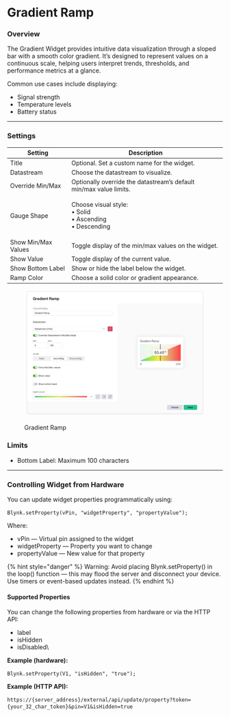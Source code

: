# Gradient Ramp

### Overview

The Gradient Widget provides intuitive data visualization through a sloped bar with a smooth color gradient. It’s designed to represent values on a continuous scale, helping users interpret trends, thresholds, and performance metrics at a glance.

Common use cases include displaying:

* Signal strength
* Temperature levels
* Battery status

***

### Settings

| Setting             | Description                                                           |
| ------------------- | --------------------------------------------------------------------- |
| Title               | Optional. Set a custom name for the widget.                           |
| Datastream          | Choose the datastream to visualize.                                   |
| Override Min/Max    | Optionally override the datastream’s default min/max value limits.    |
| Gauge Shape         | <p>Choose visual style:<br>• Solid<br>• Ascending<br>• Descending</p> |
| Show Min/Max Values | Toggle display of the min/max values on the widget.                   |
| Show Value          | Toggle display of the current value.                                  |
| Show Bottom Label   | Show or hide the label below the widget.                              |
| Ramp Color          | Choose a solid color or gradient appearance.                          |

<figure><img src="../../.gitbook/assets/gradient-ramp 2.png" alt=""><figcaption><p>Gradient Ramp</p></figcaption></figure>

### Limits

* Bottom Label: Maximum 100 characters

***

### Controlling Widget from Hardware

You can update widget properties programmatically using:

```
Blynk.setProperty(vPin, "widgetProperty", "propertyValue");
```

Where:

* vPin — Virtual pin assigned to the widget
* widgetProperty — Property you want to change
* propertyValue — New value for that property

{% hint style="danger" %}
Warning: Avoid placing Blynk.setProperty() in the loop() function — this may flood the server and disconnect your device. Use timers or event-based updates instead.
{% endhint %}

#### Supported Properties

You can change the following properties from hardware or via the HTTP API:

* label
* isHidden
* isDisabled\


**Example (hardware):**

```
Blynk.setProperty(V1, "isHidden", "true");
```

**Example (HTTP API):**

```
https://{server_address}/external/api/update/property?token={your_32_char_token}&pin=V1&isHidden=true
```

